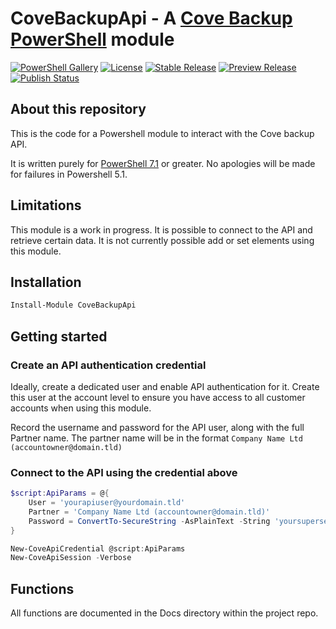 # CoveBackupApi - A [Cove Backup](https://www.n-able.com/products/cove-data-protection/backup) [PowerShell](https://microsoft.com/powershell) module
[![PowerShell Gallery](https://img.shields.io/powershellgallery/dt/CoveBackupApi?style=for-the-badge)](https://www.powershellgallery.com/packages/CoveBackupApi/)
[![License](https://img.shields.io/github/license/impelling/CoveBackupApi?style=for-the-badge)](https://github.com/impelling/CoveBackupApi/blob/main/LICENSE.md)
[![Stable Release](https://img.shields.io/powershellgallery/v/CoveBackupApi?label=Stable+Release&style=for-the-badge)](https://www.powershellgallery.com/packages/CoveBackupApi/)
[![Preview Release](https://img.shields.io/powershellgallery/v/CoveBackupApi?include_prereleases&label=Preview%20Release&style=for-the-badge)](https://www.powershellgallery.com/packages/CoveBackupApi/)
[![Publish Status](https://github.com/impelling/CoveBackupApi/actions/workflows/publish.yml/badge.svg?style=for-the-badge)](https://github.com/impelling/CoveBackupApi/actions/workflows/publish.yml)


## About this repository

This is the code for a Powershell module to interact with the Cove backup API.

It is written purely for [PowerShell 7.1](https://docs.microsoft.com/en-us/powershell/scripting/whats-new/what-s-new-in-powershell-71?view=powershell-7.1) or greater. No apologies will be made for failures in Powershell 5.1.

## Limitations

This module is a work in progress. It is possible to connect to the API and retrieve certain data. It is not currently possible add or set elements using this module.

## Installation

```PowerShell
Install-Module CoveBackupApi
```

## Getting started

### Create an API authentication credential

Ideally, create a dedicated user and enable API authentication for it. Create this user at the account level to ensure you have access to all customer accounts when using this module.

Record the username and password for the API user, along with the full Partner name.
The partner name will be in the format `Company Name Ltd (accountowner@domain.tld)`

### Connect to the API using the credential above

```PowerShell
$script:ApiParams = @{
    User = 'yourapiuser@yourdomain.tld'
    Partner = 'Company Name Ltd (accountowner@domain.tld)'
    Password = ConvertTo-SecureString -AsPlainText -String 'yoursupersecurepasswordstring' -Force
}

New-CoveApiCredential @script:ApiParams
New-CoveApiSession -Verbose
```

## Functions

All functions are documented in the Docs directory within the project repo.